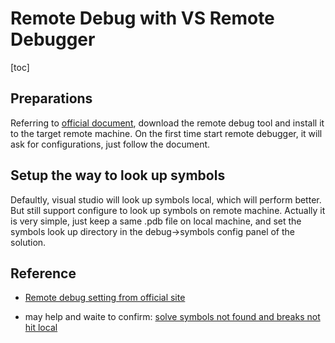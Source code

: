 # Remote Debug with VS Remote Debugger

[toc]

## Preparations

Referring to [official document](https://docs.microsoft.com/en-us/visualstudio/debugger/remote-debugging?view=vs-2019), download the remote debug tool and install it to the target remote machine. On the first time start remote debugger, it will ask for configurations, just follow the document.

## Setup the way to look up symbols

Defaultly, visual studio will look up symbols local, which will perform better. But still support configure to look up symbols on remote machine. Actually it is very simple, just keep a same .pdb file on local machine, and set the symbols look up directory in the debug->symbols config panel of the solution.

## Reference

- [Remote debug setting from official site](https://docs.microsoft.com/en-us/visualstudio/debugger/remote-debugging?view=vs-2019)

- may help and waite to confirm: [solve symbols not found and breaks not hit local](https://stackoverflow.com/questions/151966/why-are-no-symbols-loaded-when-remote-debugging)